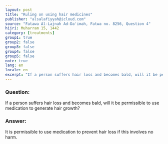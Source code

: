 ```yaml
---
layout: post
title: "Ruling on using hair medicines"
publisher: "alsalafiyyah@icloud.com"
source: "Fatawa Al-Lajnah Ad-Da'imah, Fatwa no. 8256, Question 4"
hijri: Muharram 15, 1442
category: [treatments]
group1: true
group2: false
group3: false
group4: false
group5: false
note: true
lang: en
locale: en
excerpt: "If a person suffers hair loss and becomes bald, will it be permissible to use medication to generate hair growth?"
---
```


### Question:
If a person suffers hair loss and becomes bald, will it be permissible to use medication to generate hair growth?

### Answer:
It is permissible to use medication to prevent hair loss if this involves no harm.
